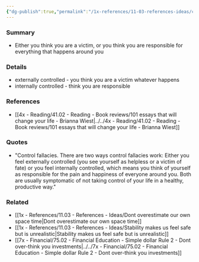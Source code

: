 ```yaml
---
{"dg-publish":true,"permalink":"/1x-references/11-03-references-ideas/cognitive-bias-control-fallacies/","dgHomeLink":true,"dgPassFrontmatter":false,"dgShowBacklinks":true,"dgShowLocalGraph":false,"dgShowInlineTitle":true}
---
```



### Summary
- Either you think you are a victim, or you think you are responsible for everything that happens around you

### Details
- externally controlled - you think you are a victim whatever happens
- internally controlled - think you are responsible

### References
- [[4x - Reading/41.02 - Reading - Book reviews/101 essays that will change your life - Brianna Wiest|../../4x - Reading/41.02 - Reading - Book reviews/101 essays that will change your life - Brianna Wiest]]

### Quotes
- "Control fallacies. There are two ways control fallacies work: Either you feel externally controlled (you see yourself as helpless or a victim of fate) or you feel internally controlled, which means you think of yourself as responsible for the pain and happiness of everyone around you. Both are usually symptomatic of not taking control of your life in a healthy, productive way."

### Related
- [[1x - References/11.03 - References - Ideas/Dont overestimate our own space time|Dont overestimate our own space time]]
- [[1x - References/11.03 - References - Ideas/Stability makes us feel safe but is unrealistic|Stability makes us feel safe but is unrealistic]]
- [[7x - Financial/75.02 - Financial Education - Simple dollar Rule 2 - Dont over-think you investments|../../7x - Financial/75.02 - Financial Education - Simple dollar Rule 2 - Dont over-think you investments]]